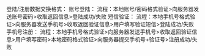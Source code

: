 登陆/注册数据交换格式：
账号登陆：
	流程：本地账号/密码格式验证>向服务器发送账号密码>收取返回信息>登陆成功/失败
短信验证：
	流程：本地手机号格式验证>向服务器发送手机号>收取返回验证信息>用户填写验证短信>登陆成功/失败
手机号注册：
	流程：本地手机号格式验证>向服务器发送手机号>收取返回验证信息>用户填写密码>本地密码格式验证>向服务器提交手机号+验证号>注册成功/失败


